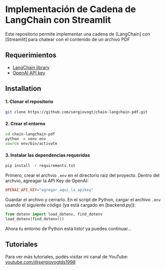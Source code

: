 # Implementación de Cadena de LangChain con Streamlit

Este repositorio permite implementar una cadena de [LangChain] con [Streamlit] para chatear con el contenido de un archivo PDF


## Requerimientos
- [LangChain library](https://python.langchain.com/en/latest/index.html)
- [OpenAI API key](https://platform.openai.com/)

## Installation

#### 1. Clonar el repositorio

```bash
git clone https://github.com/sergiovogt/chain-langchain-pdf.git
```

#### 2. Crear el entorno

``` bash
cd chain-langchain-pdf
python -m venv env
source env/bin/activate
```

#### 3. Instalar las dependencias requeridas
``` bash
pip install -r requirements.txt
```

Primero, crear el archvio `.env` en el directorio raiz del proyecto. Dentro del archvio, agreagar la API Key de OpenAI:

```makefile
OPENAI_API_KEY="agregar_aquí_la_apikey"
```

Guardar el archivo y cerrarlo. En el script de Python, cargar el archivo `.env` usando el siguiente código (ya está cargado en [backend.py]):
```python
from dotenv import load_dotenv, find_dotenv
load_dotenv(find_dotenv())
```

Ahora tu entorno de Python está listo! ya puedes continuar...


## Tutoriales
Para ver más tutoriales, podés visitar mi canal de YouTube:  [youtube.com/@sergiovogtds1998](https://youtube.com/@sergiovogtds1998)
